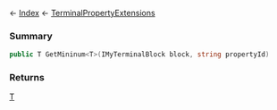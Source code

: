 ← [Index](Api-Index) ← [TerminalPropertyExtensions](Sandbox.ModAPI.Interfaces.TerminalPropertyExtensions)

### Summary

```csharp
public T GetMininum<T>(IMyTerminalBlock block, string propertyId)
```

### Returns

[T]()

